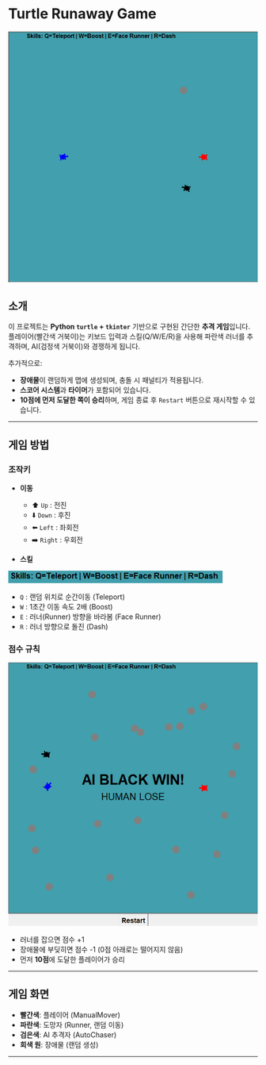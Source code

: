 # Turtle Runaway Game

![alt text](turtle_runaway.png)

## 소개
이 프로젝트는 **Python `turtle` + `tkinter`** 기반으로 구현된 간단한 **추격 게임**입니다.  
플레이어(빨간색 거북이)는 키보드 입력과 스킬(Q/W/E/R)을 사용해 파란색 러너를 추격하며, AI(검정색 거북이)와 경쟁하게 됩니다.  

추가적으로:
- **장애물**이 랜덤하게 맵에 생성되며, 충돌 시 패널티가 적용됩니다.
- **스코어 시스템**과 **타이머**가 포함되어 있습니다.
- **10점에 먼저 도달한 쪽이 승리**하며, 게임 종료 후 `Restart` 버튼으로 재시작할 수 있습니다.

---

## 게임 방법

### 조작키
- **이동**
  - ⬆️ `Up` : 전진
  - ⬇️ `Down` : 후진
  - ⬅️ `Left` : 좌회전
  - ➡️ `Right` : 우회전

- **스킬**

![alt text](skills.png)

  - `Q` : 랜덤 위치로 순간이동 (Teleport)
  - `W` : 1초간 이동 속도 2배 (Boost)
  - `E` : 러너(Runner) 방향을 바라봄 (Face Runner)
  - `R` : 러너 방향으로 돌진 (Dash)

### 점수 규칙
![alt text](end.png)

- 러너를 잡으면 점수 +1  
- 장애물에 부딪히면 점수 -1 (0점 아래로는 떨어지지 않음)  
- 먼저 **10점**에 도달한 플레이어가 승리  

---

## 게임 화면
- **빨간색**: 플레이어 (ManualMover)  
- **파란색**: 도망자 (Runner, 랜덤 이동)  
- **검은색**: AI 추격자 (AutoChaser)  
- **회색 원**: 장애물 (랜덤 생성)  


---


